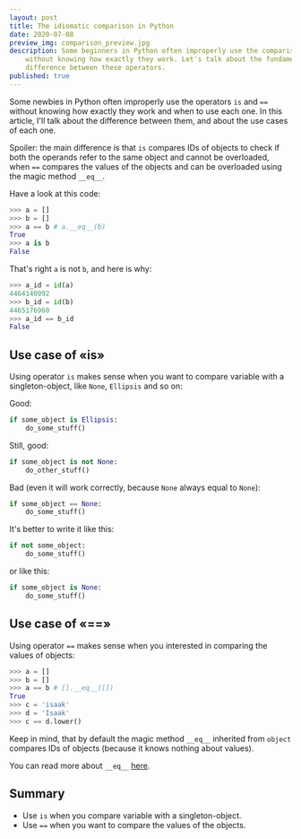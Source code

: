```yaml
---
layout: post
title: The idiomatic comparison in Python
date: 2020-07-08
preview_img: comparison_preview.jpg
description: Some beginners in Python often improperly use the comparison operators 
    without knowing how exactly they work. Let's talk about the fundamental 
    difference between these operators.
published: true
---
```


Some newbies in Python often improperly use the operators `is` and `==` without knowing how 
exactly they work and when to use each one. In this article, I'll talk about the difference between 
them, and about the use cases of each one.

Spoiler: the main difference is that `is` compares IDs of objects to check if both the operands 
refer to the same object and cannot be overloaded, when `==` compares the values of the objects 
and can be overloaded using the magic method `__eq__`.


Have a look at this code:

```python
>>> a = []
>>> b = []
>>> a == b # a.__eq__(b)
True
>>> a is b
False
```

That's right  `a` is not `b`, and here is why:

```python
>>> a_id = id(a)
4464140992
>>> b_id = id(b)
4465176960
>>> a_id == b_id
False
```

## Use case of «is»

Using operator `is` makes sense when you want to compare variable with a singleton-object, 
like `None`, `Ellipsis` and so on:

Good:

```python
if some_object is Ellipsis:
    do_some_stuff()
```

Still, good:

```python
if some_object is not None:
    do_other_stuff()
```

Bad (even it will work correctly, because `None` always equal to `None`):

```python
if some_object == None:
    do_some_stuff()
```

It's better to write it like this:

```python
if not some_object:
    do_some_stuff()
```

or like this:

```python
if some_object is None:
    do_some_stuff()
```


## Use case of «==»

Using operator `==` makes sense when you interested in comparing the values of objects:

```python
>>> a = []
>>> b = []
>>> a == b # [].__eq__([])
True
>>> c = 'isaak'
>>> d = 'Isaak'
>>> c == d.lower()
```

Keep in mind, that by default the magic method `__eq__` inherited from `object` compares 
IDs of objects (because it knows nothing about values).

You can read more about `__eq__` [here](https://docs.python.org/3/reference/datamodel.html).

## Summary

- Use `is` when you compare variable with a singleton-object.
- Use `==` when you want to compare the values of the objects.
